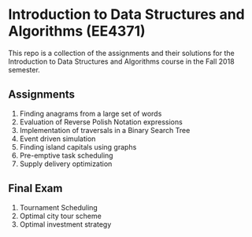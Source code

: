 # Introduction to Data Structures and Algorithms (EE4371)

This repo is a collection of the assignments and their solutions for the Introduction to Data Structures and Algorithms course in the Fall 2018 semester.

## Assignments

1. Finding anagrams from a large set of words
2. Evaluation of Reverse Polish Notation expressions
3. Implementation of traversals in a Binary Search Tree
4. Event driven simulation
5. Finding island capitals using graphs
6. Pre-emptive task scheduling
7. Supply delivery optimization

## Final Exam

1. Tournament Scheduling
2. Optimal city tour scheme
3. Optimal investment strategy